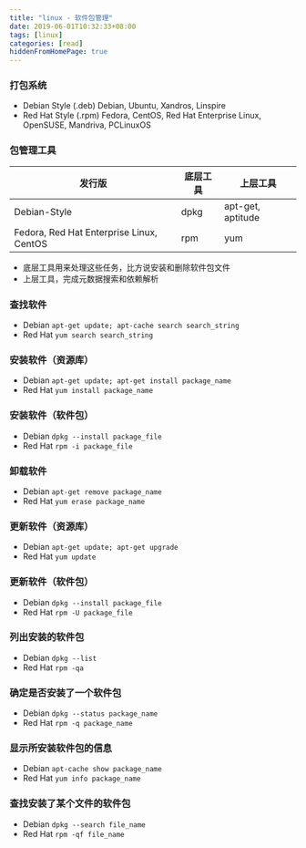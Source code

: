 ```yaml
---
title: "linux - 软件包管理"
date: 2019-06-01T10:32:33+08:00
tags: [linux]
categories: [read]
hiddenFromHomePage: true
---
```


### 打包系统
- Debian Style (.deb)	Debian, Ubuntu, Xandros, Linspire
- Red Hat Style (.rpm)	Fedora, CentOS, Red Hat Enterprise Linux, OpenSUSE, Mandriva, PCLinuxOS

### 包管理工具
| 发行版                                   | 底层工具 | 上层工具          |
| ---------------------------------------- | -------- | ----------------- |
| Debian-Style                             | dpkg     | apt-get, aptitude |
| Fedora, Red Hat Enterprise Linux, CentOS | rpm      | yum               |
- 底层工具用来处理这些任务，比方说安装和删除软件包文件
- 上层工具，完成元数据搜索和依赖解析

### 查找软件
- Debian	`apt-get update; apt-cache search search_string`
- Red Hat	`yum search search_string`

### 安装软件（资源库）
- Debian	`apt-get update; apt-get install package_name`
- Red Hat	`yum install package_name`

### 安装软件（软件包）
- Debian	`dpkg --install package_file`
- Red Hat	`rpm -i package_file`

### 卸载软件
- Debian	`apt-get remove package_name`
- Red Hat	`yum erase package_name`

### 更新软件（资源库）
- Debian	`apt-get update; apt-get upgrade`
- Red Hat	`yum update`

### 更新软件（软件包）
- Debian	`dpkg --install package_file`
- Red Hat	`rpm -U package_file`

### 列出安装的软件包
- Debian	`dpkg --list`
- Red Hat	`rpm -qa`
### 确定是否安装了一个软件包
- Debian	`dpkg --status package_name`
- Red Hat	`rpm -q package_name`
### 显示所安装软件包的信息
- Debian	`apt-cache show package_name`
- Red Hat	`yum info package_name`
### 查找安装了某个文件的软件包
- Debian	`dpkg --search file_name`
- Red Hat	`rpm -qf file_name`